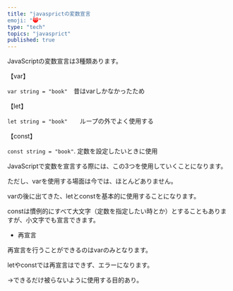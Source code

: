 ```yaml
---
title: "javasprictの変数宣言
emoji: "😸"
type: "tech"
topics: "javasprict"
published: true
---
```


JavaScriptの変数宣言は3種類あります。

【var】

`var string = "book"`　昔はvarしかなかったため

【let】

`let string = "book"`　　ループの外でよく使用する

【const】

`const string = "book"`. 定数を設定したいときに使用

JavaScriptで変数を宣言する際には、この3つを使用していくことになります。

ただし、varを使用する場面は今では、ほとんどありません。

varの後に出てきた、letとconstを基本的に使用することになります。

constは慣例的にすべて大文字（定数を指定したい時とか）とすることもありますが、小文字でも宣言できます。


- 再宣言

再宣言を行うことができるのはvarのみとなります。

letやconstでは再宣言はできず、エラーになります。

→できるだけ被らないように使用する目的あり。
